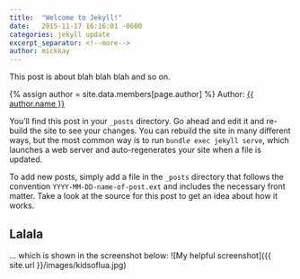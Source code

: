 ```yaml
---
title:  "Welcome to Jekyll!"
date:   2015-11-17 16:16:01 -0600
categories: jekyll update
excerpt_separator: <!--more-->
author: mickkay
---
```

This post is about blah blah blah and so on.
<!--more-->
{% assign author = site.data.members[page.author] %}
Author: <a rel="author" href="https://github.com/{{ member.github }}" title="{{ author.name }}">{{ author.name }}</a>

You’ll find this post in your `_posts` directory. Go ahead and edit it and re-build the site to see your changes. You can rebuild the site in many different ways, but the most common way is to run `bundle exec jekyll serve`, which launches a web server and auto-regenerates your site when a file is updated.

To add new posts, simply add a file in the `_posts` directory that follows the convention `YYYY-MM-DD-name-of-post.ext` and includes the necessary front matter. Take a look at the source for this post to get an idea about how it works.

## Lalala

... which is shown in the screenshot below:
![My helpful screenshot]({{ site.url }}/images/kidsoflua.jpg)
